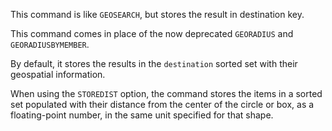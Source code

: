 This command is like `GEOSEARCH`, but stores the result in destination key.

This command comes in place of the now deprecated `GEORADIUS` and
`GEORADIUSBYMEMBER`.

By default, it stores the results in the `destination` sorted set with their
geospatial information.

When using the `STOREDIST` option, the command stores the items in a sorted set
populated with their distance from the center of the circle or box, as a
floating-point number, in the same unit specified for that shape.

